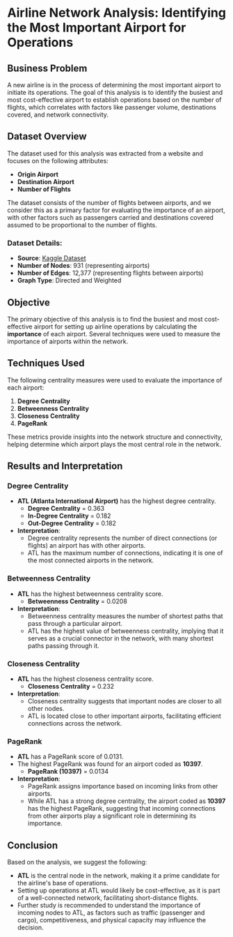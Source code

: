 # Airline Network Analysis: Identifying the Most Important Airport for Operations

## Business Problem
A new airline is in the process of determining the most important airport to initiate its operations. The goal of this analysis is to identify the busiest and most cost-effective airport to establish operations based on the number of flights, which correlates with factors like passenger volume, destinations covered, and network connectivity.

## Dataset Overview
The dataset used for this analysis was extracted from a website and focuses on the following attributes:
- **Origin Airport**
- **Destination Airport**
- **Number of Flights**

The dataset consists of the number of flights between airports, and we consider this as a primary factor for evaluating the importance of an airport, with other factors such as passengers carried and destinations covered assumed to be proportional to the number of flights.

### Dataset Details:
- **Source**: [Kaggle Dataset](https://www.kaggle.com/code/danishmehmuda/flightnetworkanalysis/data)
- **Number of Nodes**: 931 (representing airports)
- **Number of Edges**: 12,377 (representing flights between airports)
- **Graph Type**: Directed and Weighted

## Objective
The primary objective of this analysis is to find the busiest and most cost-effective airport for setting up airline operations by calculating the **importance** of each airport. Several techniques were used to measure the importance of airports within the network.

## Techniques Used
The following centrality measures were used to evaluate the importance of each airport:
1. **Degree Centrality**
2. **Betweenness Centrality**
3. **Closeness Centrality**
4. **PageRank**

These metrics provide insights into the network structure and connectivity, helping determine which airport plays the most central role in the network.

## Results and Interpretation

### Degree Centrality
- **ATL (Atlanta International Airport)** has the highest degree centrality.
  - **Degree Centrality** = 0.363
  - **In-Degree Centrality** = 0.182
  - **Out-Degree Centrality** = 0.182
- **Interpretation**:
  - Degree centrality represents the number of direct connections (or flights) an airport has with other airports.
  - ATL has the maximum number of connections, indicating it is one of the most connected airports in the network.

### Betweenness Centrality
- **ATL** has the highest betweenness centrality score.
  - **Betweenness Centrality** = 0.0208
- **Interpretation**:
  - Betweenness centrality measures the number of shortest paths that pass through a particular airport.
  - ATL has the highest value of betweenness centrality, implying that it serves as a crucial connector in the network, with many shortest paths passing through it.

### Closeness Centrality
- **ATL** has the highest closeness centrality score.
  - **Closeness Centrality** = 0.232
- **Interpretation**:
  - Closeness centrality suggests that important nodes are closer to all other nodes.
  - ATL is located close to other important airports, facilitating efficient connections across the network.

### PageRank
- **ATL** has a PageRank score of 0.0131.
- The highest PageRank was found for an airport coded as **10397**.
  - **PageRank (10397)** = 0.0134
- **Interpretation**:
  - PageRank assigns importance based on incoming links from other airports.
  - While ATL has a strong degree centrality, the airport coded as **10397** has the highest PageRank, suggesting that incoming connections from other airports play a significant role in determining its importance.


## Conclusion
Based on the analysis, we suggest the following:
- **ATL** is the central node in the network, making it a prime candidate for the airline's base of operations.
- Setting up operations at ATL would likely be cost-effective, as it is part of a well-connected network, facilitating short-distance flights.
- Further study is recommended to understand the importance of incoming nodes to ATL, as factors such as traffic (passenger and cargo), competitiveness, and physical capacity may influence the decision.
  

